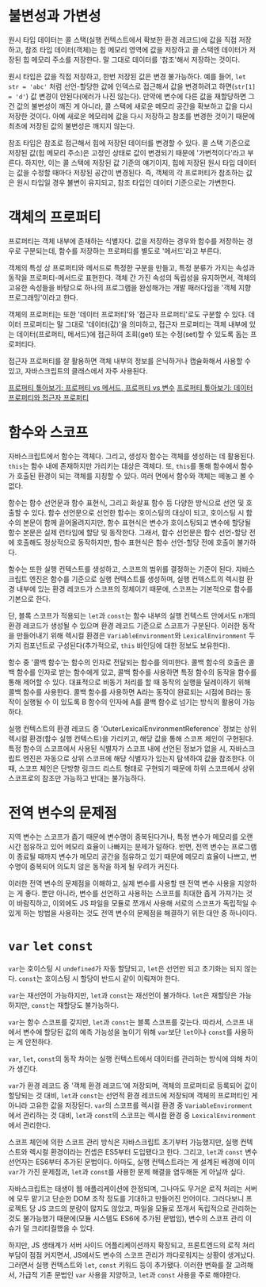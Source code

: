 # 불변성과 가변성
원시 타입 데이터는 콜 스택(실행 컨텍스트에서 확보한 환경 레코드)에 값을 직접 저장하고, 참조 타입 데이터(객체)는 힙 메모리 영역에 값을 저장하고 콜 스택엔 데이터가 저장된 힙 메모리 주소를 저장한다. 말 그대로 데이터를 '참조'해서 저장하는 것이다.

원시 타입은 값을 직접 저장하고, 한번 저장된 값은 변경 불가능하다. 예를 들어, `let str = 'abc'` 처럼 선언-할당한 값에 인덱스로 접근해서 값을 변경하려고 하면(`str[1] = 'd'`) 값 변경이 안된다(에러가 나진 않는다). 만약에 변수에 다른 값을 재할당하면 그건 값의 불변성이 깨진 게 아니라, 콜 스택에 새로운 메모리 공간을 확보하고 값을 다시 저장한 것이다. 아예 새로운 메모리에 값을 다시 저장하고 참조를 변경한 것이기 때문에 최초에 저장된 값의 불변성은 깨지지 않는다.

참조 타입은 참조로 접근해서 힙에 저장된 데이터를 변경할 수 있다. 콜 스택 기준으로 저장된 값(힙 메모리 주소)은 고정인 상태로 값이 변경되기 때문에 '가변적이다'라고 부른다. 하지만, 이는 콜 스택에 저장된 값 기준의 얘기이지, 힙에 저장된 원시 타입 데이터는 값을 수정할 때마다 저장된 공간이 변경된다. 즉, 객체의 각 프로퍼티가 참조하는 값은 원시 타입일 경우 불변이 유지되고, 참조 타입인 데이터 기준으로는 가변한다.


# 객체의 프로퍼티
프로퍼티는 객체 내부에 존재하는 식별자다. 값을 저장하는 경우와 함수를 저장하는 경우로 구분되는데, 함수를 저장하는 프로퍼티를 별도로 '메서드'라고 부른다. 

객체의 특성 상 프로퍼티와 메서드로 특정한 구분을 만들고, 특정 분류가 가지는 속성과 동작을 프로퍼티-메서드로 표현한다. 객체 간 가진 속성의 독립성을 유지하면서, 객체의 고유한 속성들을 바탕으로 하나의 프로그램을 완성해가는 개발 패러다임을 '객체 지향 프로그래밍'이라고 한다.

객체의 프로퍼티는 또한 '데이터 프로퍼티'와 '접근자 프로퍼티'로도 구분할 수 있다. 데이터 프로퍼티는 말 그대로 '데이터(값)'을 의미하고, 접근자 프로퍼티는 객체 내부에 있는 데이터(프로퍼티, 메서드)에 접근하여 조회(get) 또는 수정(set)할 수 있도록 돕는 프로퍼티다.

접근자 프로퍼티를 잘 활용하면 객체 내부의 정보를 은닉하거나 캡슐화해서 사용할 수 있고, 자바스크립트의 클래스에서 자주 사용된다.

[프로퍼티 톺아보기: 프로퍼티 vs 메서드, 프로퍼티 vs 변수](https://jaygo-dev.tistory.com/5)
[프로퍼티 톺아보기: 데이터 프로퍼티와 접근자 프로퍼티](https://jaygo-dev.tistory.com/6)


# 함수와 스코프
자바스크립트에서 함수는 객체다. 그리고, 생성자 함수는 객체를 생성하는 데 활용된다. `this`는 함수 내에 존재하지만 가리키는 대상은 객체다. 또, `this`를 통해 함수에서 함수가 호출된 환경이 되는 객체를 지칭할 수 있다. 여러 면에서 함수와 객체는 떼놓고 볼 수 없다.

함수는 함수 선언문과 함수 표현식, 그리고 화살표 함수 등 다양한 방식으로 선언 및 호출할 수 있다. 함수 선언문으로 선언한 함수는 호이스팅의 대상이 되고, 호이스팅 시 함수의 본문이 함께 끌어올려지지만, 함수 표현식은 변수가 호이스팅되고 변수에 할당될 함수 본문은 실제 런타임에 할당 및 동작한다. 그래서, 함수 선언문은 함수 선언-할당 전에 호출해도 정상적으로 동작하지만, 함수 표현식은 함수 선언-할당 전에 호출이 불가하다.

함수는 또한 실행 컨텍스트를 생성하고, 스코프의 범위를 결정하는 기준이 된다. 자바스크립트 엔진은 함수를 기준으로 실행 컨텍스트를 생성하며, 실행 컨텍스트의 렉시컬 환경 내부에 있는 환경 레코드가 스코프의 정체이기 때문에, 스코프는 기본적으로 함수를 기본으로 한다.

단, 블록 스코프가 적용되는 `let`과 `const`는 함수 내부의 실행 컨텍스트 안에서도 n개의 환경 레코드가 생성될 수 있으며 환경 레코드 기준으로 스코프가 구분된다. 이러한 동작을 만들어내기 위해 렉시컬 환경은 `VariableEnvironment`와 `LexicalEnvironment` 두 가지 컴포넌트로 구성된다(추가적으로, `this` 바인딩에 대한 정보도 보유한다).

함수 중 '콜백 함수'는 함수의 인자로 전달되는 함수를 의미한다. 콜백 함수의 호출은 콜백 함수를 인자로 받는 함수에게 있고, 콜백 함수를 사용하면 특정 함수의 동작을 함수를 통해 제어할 수 있다. 대표적으로 비동기 처리를 할 때 동작의 실행을 딜레이하기 위해 콜백 함수를 사용한다. 콜백 함수를 사용하면 A라는 동작이 완료되는 시점에 B라는 동작이 실행될 수 이 있도록 B 함수의 인자에 A를 콜백 함수로 넘기는 방식의 활용이 가능하다.

실행 컨텍스트의 환경 레코드 중 'OuterLexicalEnvironmentReference` 정보는 상위 렉시컬 환경(함수 실행 컨텍스트)을 가리키고, 해당 값을 통해 스코프 체인이 구현된다. 특정 함수의 스코프에서 사용된 식별자가 스코프 내에 선언된 정보가 없을 시, 자바스크립트 엔진은 자동으로 상위 스코프에 해당 식별자가 있는지 탐색하여 값을 참조한다. 이때, 스코프 체인은 단방향 링크드 리스트 형태로 구현되기 때문에 하위 스코프에서 상위 스코프로의 참조만 가능하고 반대는 불가능하다.


# 전역 변수의 문제점
지역 변수는 스코프가 좁기 때문에 변수명이 중복된다거나, 특정 변수가 메모리를 오랜 시간 점유하고 있어 메모리 효율이 나빠지는 문제가 덜하다. 반면, 전역 변수는 프로그램이 종료될 때까지 변수가 메모리 공간을 점유하고 있기 때문에 메모리 효율이 나쁘고, 변수명이 중복되어 의도치 않은 동작을 하게 될 우려가 커진다.

이러한 전역 변수의 문제점을 이해하고, 실제 변수를 사용할 땐 전역 변수 사용을 지양하는 게 좋다. 뿐만 아니라, 변수를 선언하고 사용하는 스코프를 최대한 좁게 가져가는 것이 바람직하고, 이외에도 JS 파일을 모듈로 쪼개서 사용해 서로의 스코프가 독립적일 수 있게 하는 방법을 사용하는 것도 전역 변수의 문제점을 해결하기 위한 대안 중 하나이다.


# `var` `let` `const`
`var`는 호이스팅 시 `undefined`가 자동 할당되고, `let`은 선언만 되고 초기화는 되지 않는다. `const`는 호이스팅 시 할당이 반드시 같이 이뤄져야 한다.

`var`는 재선언이 가능하지만, `let`과 `const`는 재선언이 불가하다. `let`은 재할당은 가능하지만, `const`는 재할당도 불가능하다.

`var`는 함수 스코프를 갖지만, `let`과 `const`는 블록 스코프를 갖는다. 따라서, 스코프 내에서 변수에 할당된 값의 예측 가능성을 높이기 위해 `var`보단 `let`이나 `const`를 사용하는 게 안전하다.

`var`, `let`, `const`의 동작 차이는 실행 컨텍스트에서 데이터를 관리하는 방식에 의해 차이가 생긴다. 

`var`가 환경 레코드 중 '객체 환경 레코드'에 저장되며, 객체의 프로퍼티로 등록되어 값이 할당되는 것 대비, `let`과 `const`는 선언적 환경 레코드에 저장되며 객체의 프로퍼티인 게 아니라 고유한 값을 저장된다. `var`의 스코프를 렉시컬 환경 중 `VariableEnvironment`에서 관리하는 것 대비, `let`과 `const`의 스코프는 렉시컬 환경 중 `LexicalEnvironment`에서 관리한다.

스코프 체인에 의한 스코프 관리 방식은 자바스크립트 초기부터 가능했지만, 실행 컨텍스트와 렉시컬 환경이라는 컨셉은 ES5부터 도입됐다고 한다. 그리고, `let`과 `const` 변수 선언자는 ES6부터 추가된 문법이다. 아마도, 실행 컨텍스트라는 게 설계된 배경에 이미 `var`가 가진 문제점과, `let`과 `const`를 사용한 문제 해결을 염두해둔 게 아닐까 싶다.

자바스크립트는 태생이 웹 애플리케이션에 한정되며, 그나마도 무거운 로직 처리는 서버에 모두 맡기고 단순한 DOM 조작 정도를 기대하고 만들어진 언어이다. 그러다보니 프로젝트 당 JS 코드의 분량이 많지도 않았고, 파일을 모듈로 쪼개서 독립적으로 관리하는 것도 불가능했기 때문에(모듈 시스템도 ES6에 추가된 문법임), 변수의 스코프 관리 이슈가 덜 크리티컬했을 수 있다. 

하지만, JS 생태계가 서버 사이드 어플리케이션까지 확장되고, 프론트엔드의 로직 처리 부담이 점점 커지면서, JS에서도 변수의 스코프 관리가 까다로워지는 상황이 생겨났다. 그러면서 실행 컨텍스트와 `let`, `const` 키워드 등이 추가됐다. 이러한 변화를 잘 고려해서, 가급적 기존 문법인 `var` 사용을 지양하고, `let`과 `const` 사용을 주로 해야한다.








